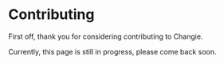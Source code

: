 # Contributing

First off, thank you for considering contributing to Changie.

Currently, this page is still in progress, please come back soon.

